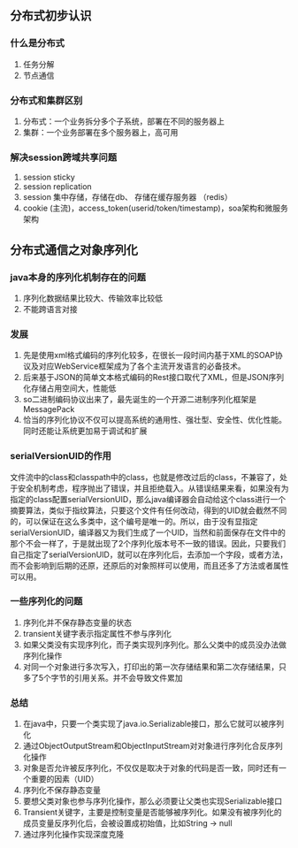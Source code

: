 ## 分布式初步认识

### 什么是分布式
1. 任务分解
2. 节点通信

### 分布式和集群区别
1. 分布式：一个业务拆分多个子系统，部署在不同的服务器上
2. 集群：一个业务部署在多个服务器上，高可用

### 解决session跨域共享问题
1. session sticky
2. session replication
3. session 集中存储，存储在db、 存储在缓存服务器 （redis）
4. cookie (主流)，access_token(userid/token/timestamp)，soa架构和微服务架构

## 分布式通信之对象序列化

### java本身的序列化机制存在的问题
1. 序列化数据结果比较大、传输效率比较低
2. 不能跨语言对接

### 发展
1. 先是使用xml格式编码的序列化较多，在很长一段时间内基于XML的SOAP协议及对应WebService框架成为了各个主流开发语言的必备技术。
2. 后来基于JSON的简单文本格式编码的Rest接口取代了XML，但是JSON序列化存储占用空间大，性能低
3. so二进制编码协议出来了，最先诞生的一个开源二进制序列化框架是MessagePack
4. 恰当的序列化协议不仅可以提高系统的通用性、强壮型、安全性、优化性能。同时还能让系统更加易于调试和扩展

### serialVersionUID的作用
文件流中的class和classpath中的class，也就是修改过后的class，不兼容了，处于安全机制考虑，程序抛出了错误，并且拒绝载入。从错误结果来看，如果没有为指定的class配置serialVersionUID，那么java编译器会自动给这个class进行一个摘要算法，类似于指纹算法，只要这个文件有任何改动，得到的UID就会截然不同的，可以保证在这么多类中，这个编号是唯一的。所以，由于没有显指定 serialVersionUID，编译器又为我们生成了一个UID，当然和前面保存在文件中的那个不会一样了，于是就出现了2个序列化版本号不一致的错误。因此，只要我们自己指定了serialVersionUID，就可以在序列化后，去添加一个字段，或者方法，而不会影响到后期的还原，还原后的对象照样可以使用，而且还多了方法或者属性可以用。

### 一些序列化的问题
1. 序列化并不保存静态变量的状态
2. transient关键字表示指定属性不参与序列化
3. 如果父类没有实现序列化，而子类实现列序列化。那么父类中的成员没办法做序列化操作
4. 对同一个对象进行多次写入，打印出的第一次存储结果和第二次存储结果，只多了5个字节的引用关系。并不会导致文件累加

### 总结
1. 在java中，只要一个类实现了java.io.Serializable接口，那么它就可以被序列化
2. 通过ObjectOutputStream和ObjectInputStream对对象进行序列化合反序列化操作
3. 对象是否允许被反序列化，不仅仅是取决于对象的代码是否一致，同时还有一个重要的因素（UID）
4. 序列化不保存静态变量
5. 要想父类对象也参与序列化操作，那么必须要让父类也实现Serializable接口
6. Transient关键字，主要是控制变量是否能够被序列化。如果没有被序列化的成员变量反序列化后，会被设置成初始值，比如String -> null
7. 通过序列化操作实现深度克隆
